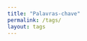 ```yaml
---
title: "Palavras-chave"
permalink: /tags/
layout: tags
---
```


<!--
   -https://www.tin.ng/jekyll-category-tag-for-custom-collection/
   -https://stackoverflow.com/questions/36958975/listing-jekyll-collection-pages-by-tags
   -->

